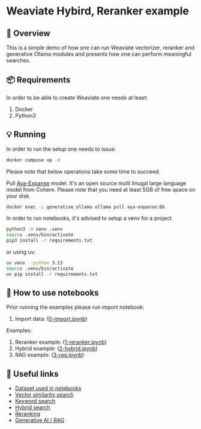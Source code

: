 # Weaviate Hybird, Reranker example

🎯 Overview
-----------

This is a simple demo of how one can run Weaviate vectorizer, reranker and generative Ollama modules and presents how one can perform meaningful searches.

📦 Requirements
----------------

In order to be able to create Weaviate one needs at least:

1. Docker
2. Python3

💡 Running
----------

In order to run the setup one needs to issue:

```sh
docker compose up -d
```

Please note that below operations take some time to succeed.

Pull [Aya-Expanse](https://huggingface.co/CohereForAI/aya-expanse-8b) model. It's an open source multi linugal large language model from Cohere. Please note that you need at least 5GB of free space on your disk.

```sh
docker exec -i generative_ollama ollama pull aya-expanse:8b
```

In order to run notebooks, it's advised to setup a venv for a project.

```sh
python3 -m venv .venv
source .venv/bin/activate
pip3 install -r requirements.txt
```

or using uv:

```sh
uv venv --python 3.13
source .venv/bin/activate
uv pip install -r requirements.txt
```

📖 How to use notebooks
----------

Prior running the examples please run import notebook:

1. Import data: ([0-import.ipynb](./notebooks/0-import.ipynb))

Examples:

1. Reranker example: ([1-reranker.ipynb](./notebooks/1-reranker.ipynb))
2. Hybrid example: ([2-hybrid.ipynb](./notebooks/2-hybrid.ipynb))
3. RAG example: ([3-rag.ipynb](./notebooks/3-rag.ipynb))

🔗 Useful links
----------

- [Dataset used in notebooks](https://huggingface.co/datasets/neuralwork/arxiver)
- [Vector similarity search](https://weaviate.io/developers/weaviate/search/similarity)
- [Keyword search](https://weaviate.io/developers/weaviate/search/bm25)
- [Hybrid search](https://weaviate.io/developers/weaviate/search/hybrid)
- [Reranking](https://weaviate.io/developers/weaviate/search/rerank)
- [Generative AI / RAG](https://weaviate.io/developers/weaviate/search/generative)
